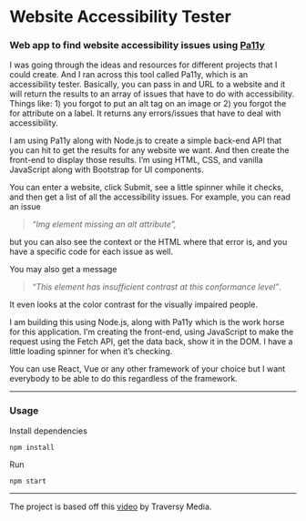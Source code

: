 # Website Accessibility Tester

### Web app to find website accessibility issues using [Pa11y](https://github.com/pa11y/pa11y)

I was going through the ideas and resources for different projects that I could create. And I ran across this tool called Pa11y, which is an accessibility tester. Basically, you can pass in and URL to a website and it will return the results to an array of issues that have to do with accessibility. Things like: 1) you forgot to put an alt tag on an image or 2) you forgot the for attribute on a label. It returns any errors/issues that have to deal with accessibility.

I am using Pa11y along with Node.js to create a simple back-end API that you can hit to get the results for any website we want. And then create the front-end to display those results. I’m using HTML, CSS, and vanilla JavaScript along with Bootstrap for UI components.

You can enter a website, click Submit, see a little spinner while it checks, and then get a list of all the accessibility issues. For example, you can read an issue 
>*“Img element missing an alt attribute”,*

but you can also see the context or the HTML where that error is, and you have a specific code for each issue as well. 

You may also get a message
>*“This element has insufficient contrast at this conformance level”*. 

It even looks at the color contrast for the visually impaired people.

I am building this using Node.js, along with Pa11y which is the work horse for this application. I’m creating the front-end, using JavaScript to make the request using the Fetch API, get the data back, show it in the DOM. I have a little loading spinner for when it’s checking.

You can use React, Vue or any other framework of your choice but I want everybody to be able to do this regardless of the framework.

___

### Usage
Install dependencies

`npm install`

Run

`npm start`

___

The project is based off this [video](https://youtu.be/MO4vEAu3hKE) by Traversy Media.
